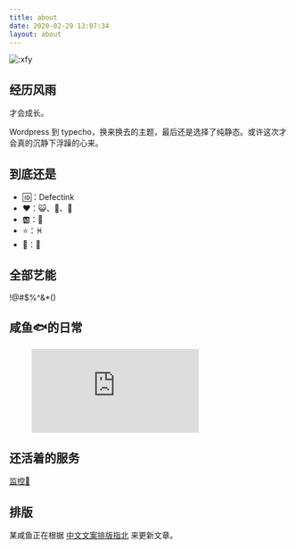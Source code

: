 ```yaml
---
title: about
date: 2020-02-29 13:07:34
layout: about
---
```


![:xfy](https://count.getloli.com/get/@:xfy?theme=rule34)

## 经历风雨

才会成长。

Wordpress 到 typecho，换来换去的主题，最后还是选择了纯静态。或许这次才会真的沉静下浮躁的心来。

## 到底还是

- 🆔：Defectink
- ❤：😺、🍎、📸
- 🆎：🚫
- ⭐：♓
- 🐣：🔞

## 全部艺能

!@#$%^&*()

## 咸鱼🐟的日常

<figure><embed src="https://wakatime.com/share/@Defectink/85ff8e9f-ed9d-42f0-9e45-53210053ae07.svg"></embed></figure>

## 还活着的服务

[监控👀](https://stats.defectink.com/)

## 排版

某咸鱼正在根据 [中文文案排版指北](https://github.com/sparanoid/chinese-copywriting-guidelines) 来更新文章。